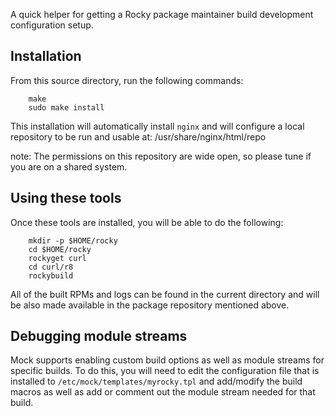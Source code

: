 A quick helper for getting a Rocky package maintainer build development
configuration setup.

## Installation
From this source directory, run the following commands:


```
    make
    sudo make install
```

This installation will automatically install `nginx` and will configure a
local repository to be run and usable at: /usr/share/nginx/html/repo

note: The permissions on this repository are wide open, so please tune if
you are on a shared system.


## Using these tools
Once these tools are installed, you will be able to do the following:

```
    mkdir -p $HOME/rocky
    cd $HOME/rocky
    rockyget curl
    cd curl/r8
    rockybuild
```

All of the built RPMs and logs can be found in the current directory and
will be also made available in the package repository mentioned above.

## Debugging module streams
Mock supports enabling custom build options as well as module streams for
specific builds. To do this, you will need to edit the configuration file
that is installed to `/etc/mock/templates/myrocky.tpl` and add/modify the
build macros as well as add or comment out the module stream needed for
that build.
